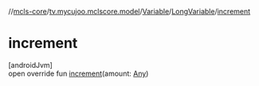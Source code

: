 //[mcls-core](../../../../index.md)/[tv.mycujoo.mclscore.model](../../index.md)/[Variable](../index.md)/[LongVariable](index.md)/[increment](increment.md)

# increment

[androidJvm]\
open override fun [increment](increment.md)(amount: [Any](https://kotlinlang.org/api/latest/jvm/stdlib/kotlin/-any/index.html))
